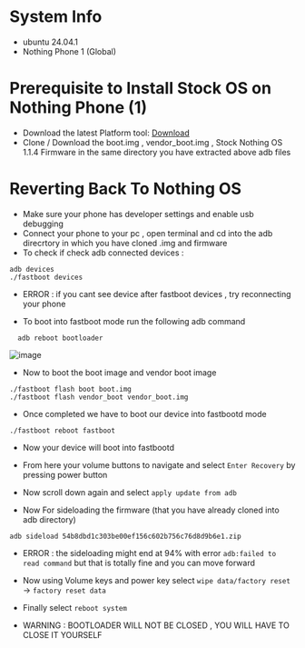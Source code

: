 # System Info 
- ubuntu 24.04.1 
- Nothing Phone 1 (Global) 

# Prerequisite to Install Stock OS on Nothing Phone (1)
- Download the latest Platform tool: [Download](https://developer.android.com/studio/releases/platform-tools)
- Clone / Download the boot.img , vendor_boot.img , Stock Nothing OS 1.1.4 Firmware in the same directory you have extracted above adb files

# Reverting Back To Nothing OS 
- Make sure your phone has developer settings and enable usb debugging
- Connect your phone to your pc , open terminal and cd into the adb direcrtory in which you have cloned .img and firmware
- To check if check adb connected devices :
```
adb devices
./fastboot devices
```
- ERROR : if you cant see device after fastboot devices , try reconnecting your phone

- To boot into fastboot mode run the following adb command

```
  adb reboot bootloader
```
![image](https://github.com/user-attachments/assets/083ab657-9e75-4cfa-9b49-db28ee6d594d)

- Now to boot the boot image and vendor boot image
```
./fastboot flash boot boot.img
./fastboot flash vendor_boot vendor_boot.img
```
- Once completed we have to boot our device into fastbootd mode
```
./fastboot reboot fastboot
```

- Now your device will boot into fastbootd
- From here your volume buttons to navigate and select `Enter Recovery` by pressing power button
- Now scroll down again and select `apply update from adb`



- Now For sideloading the firmware (that you have already cloned into adb directory)
```
adb sideload 54b8dbd1c303be00ef156c602b756c76d8d9b6e1.zip
```

- ERROR : the sideloading might end at 94% with error `adb:failed to read command` but that is totally fine and you can move forward
- Now using Volume keys and power key select `wipe data/factory reset` -> `factory reset data`
- Finally select `reboot system`


- WARNING : BOOTLOADER WILL NOT BE CLOSED , YOU WILL HAVE TO CLOSE IT YOURSELF

